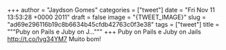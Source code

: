 
+++
author = "Jaydson Gomes"
categories = ["tweet"]
date = "Fri Nov 11 13:53:28 +0000 2011"
draft = false
image = "{TWEET_IMAGE}"
slug = "ad69e296116b19c8b6634b45cfdb42763c0f3e38"
tags = ["tweet"]
title = """Puby on Pails e Juby on J..."""
+++
Puby on Pails e Juby on Jails http://t.co/Ivg34YM7 Muito bom!
